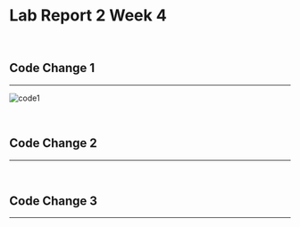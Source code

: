 # Lab Report 2 Week 4

<br>

## Code Change 1
---

![code1](https://user-images.githubusercontent.com/97699019/151641886-1f5306b1-ce78-4cef-9c6f-d7c2c7f7c189.png)

<br>

## Code Change 2
---

<br>

## Code Change 3
---
